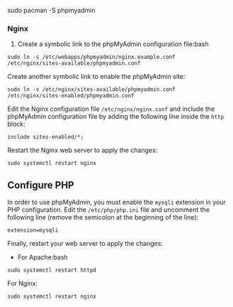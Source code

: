 sudo pacman -S phpmyadmin

### Nginx

1. Create a symbolic link to the phpMyAdmin configuration file:bash

```
sudo ln -s /etc/webapps/phpmyadmin/nginx.example.conf /etc/nginx/sites-available/phpmyadmin.conf
```

Create another symbolic link to enable the phpMyAdmin site:

```
sudo ln -s /etc/nginx/sites-available/phpmyadmin.conf /etc/nginx/sites-enabled/phpmyadmin.conf
```

Edit the Nginx configuration file `/etc/nginx/nginx.conf` and include the phpMyAdmin configuration file by adding the following line inside the `http` block:

```
include sites-enabled/*;
```

Restart the Nginx web server to apply the changes:

```
sudo systemctl restart nginx
```

## Configure PHP

In order to use phpMyAdmin, you must enable the `mysqli` extension in your PHP configuration. Edit the `/etc/php/php.ini` file and uncomment the following line (remove the semicolon at the beginning of the line):

```
extension=mysqli
```

Finally, restart your web server to apply the changes:

- For Apache:bash

```
sudo systemctl restart httpd
```

For Nginx:

```
sudo systemctl restart nginx
```
